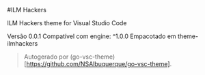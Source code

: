 #ILM Hackers

ILM Hackers theme for Visual Studio Code

Versão 0.0.1
Compatível com engine: ^1.0.0
Empacotado em theme-ilmhackers

> Autogerado por (go-vsc-theme)[https://github.com/NSAlbuquerque/go-vsc-theme].
